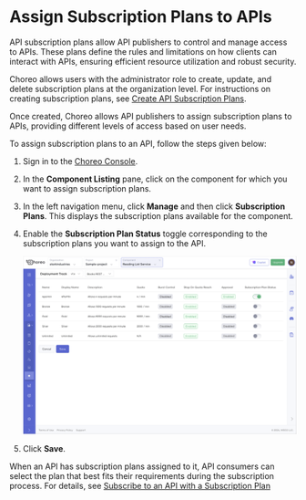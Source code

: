 # Assign Subscription Plans to APIs

API subscription plans allow API publishers to control and manage access to APIs. These plans define the rules and limitations on how clients can interact with APIs, ensuring efficient resource utilization and robust security.

Choreo allows users with the administrator role to create, update, and delete subscription plans at the organization level. For instructions on creating subscription plans, see [Create API Subscription Plans](../../administer/create-api-subscription-plans.md).

Once created, Choreo allows API publishers to assign subscription plans to APIs, providing different levels of access based on user needs.

To assign subscription plans to an API, follow the steps given below: 

1. Sign in to the [Choreo Console](https://console.choreo.dev/).
2. In the **Component Listing** pane, click on the component for which you want to assign subscription plans.
3. In the left navigation menu, click **Manage** and then click **Subscription Plans**. This displays the subscription plans available for the component.
4. Enable the **Subscription Plan Status** toggle corresponding to the subscription plans you want to assign to the API.

    ![Enable toggle](../../assets/img/api-management/manage-api-traffic/enable-toggle.png)

5. Click **Save**.
<!-- TODO: Add a new screenshot showing the subscription plans assigned to an API -->

When an API has subscription plans assigned to it, API consumers can select the plan that best fits their requirements during the subscription process. For details, see [Subscribe to an API with a Subscription Plan](./subscribe-to-an-api-with-a-subscription-plan.md)

